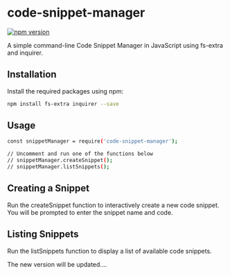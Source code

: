 # code-snippet-manager

[![npm version](https://badge.fury.io/js/code-snippet-manager.svg)](https://www.npmjs.com/package/code-snippet-manager)

A simple command-line Code Snippet Manager in JavaScript using fs-extra and inquirer.

## Installation

Install the required packages using npm:

```bash
npm install fs-extra inquirer --save
``` 

## Usage

```bash
const snippetManager = require('code-snippet-manager');

// Uncomment and run one of the functions below
// snippetManager.createSnippet();
// snippetManager.listSnippets();

```

## Creating a Snippet

Run the createSnippet function to interactively create a new code snippet. You will be prompted to enter the snippet name and code.

## Listing Snippets

Run the listSnippets function to display a list of available code snippets.

The new version will be updated....
